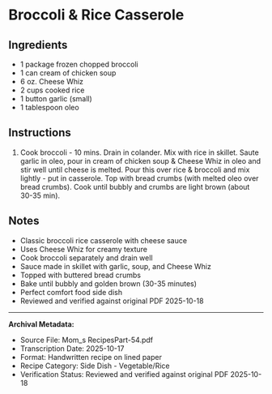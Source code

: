 # Broccoli & Rice Casserole

## Ingredients

- 1 package frozen chopped broccoli
- 1 can cream of chicken soup
- 6 oz. Cheese Whiz
- 2 cups cooked rice
- 1 button garlic (small)
- 1 tablespoon oleo

## Instructions

1. Cook broccoli - 10 mins. Drain in colander. Mix with rice in skillet. Saute garlic in oleo, pour in cream of chicken soup & Cheese Whiz in oleo and stir well until cheese is melted. Pour this over rice & broccoli and mix lightly - put in casserole. Top with bread crumbs (with melted oleo over bread crumbs). Cook until bubbly and crumbs are light brown (about 30-35 min).

## Notes

- Classic broccoli rice casserole with cheese sauce
- Uses Cheese Whiz for creamy texture
- Cook broccoli separately and drain well
- Sauce made in skillet with garlic, soup, and Cheese Whiz
- Topped with buttered bread crumbs
- Bake until bubbly and golden brown (30-35 minutes)
- Perfect comfort food side dish
- Reviewed and verified against original PDF 2025-10-18

---

**Archival Metadata:**
- Source File: Mom_s RecipesPart-54.pdf
- Transcription Date: 2025-10-17
- Format: Handwritten recipe on lined paper
- Recipe Category: Side Dish - Vegetable/Rice
- Verification Status: Reviewed and verified against original PDF 2025-10-18
